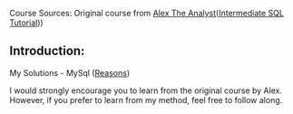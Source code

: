 Course Sources: Original course from [Alex The Analyst](https://www.youtube.com/@AlexTheAnalyst)([Intermediate SQL Tutorial](https://www.youtube.com/watch?v=9URM1_2S0ho&list=PLUaB-1hjhk8HTgPnBukmMq7QTe83ANirL&index=1)))

## Introduction:
My Solutions - MySql ([Reasons](https://github.com/junosunyizw/SQL-Learning/blob/main/Alex-Dataclearning-MySql/Readme.md#introduction))

I would strongly encourage you to learn from the original course by Alex. However, if you prefer to learn from my method, feel free to follow along.
